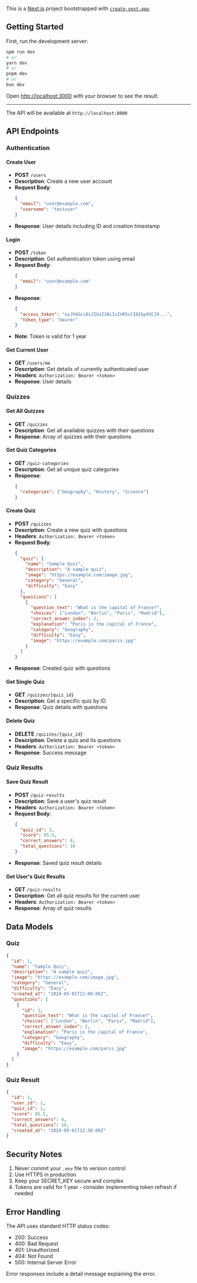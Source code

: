 This is a [Next.js](https://nextjs.org) project bootstrapped with [`create-next-app`](https://nextjs.org/docs/app/api-reference/cli/create-next-app).

## Getting Started

First, run the development server:

```bash
npm run dev
# or
yarn dev
# or
pnpm dev
# or
bun dev
```

Open [http://localhost:3000](http://localhost:3000) with your browser to see the result.

--------------------


The API will be available at `http://localhost:8000`

## API Endpoints

### Authentication

#### Create User
- **POST** `/users`
- **Description**: Create a new user account
- **Request Body**:
  ```json
  {
    "email": "user@example.com",
    "username": "testuser"
  }
  ```
- **Response**: User details including ID and creation timestamp

#### Login
- **POST** `/token`
- **Description**: Get authentication token using email
- **Request Body**:
  ```json
  {
    "email": "user@example.com"
  }
  ```
- **Response**:
  ```json
  {
    "access_token": "eyJhbGciOiJIUzI1NiIsInR5cCI6IkpXVCJ9...",
    "token_type": "bearer"
  }
  ```
- **Note**: Token is valid for 1 year

#### Get Current User
- **GET** `/users/me`
- **Description**: Get details of currently authenticated user
- **Headers**: `Authorization: Bearer <token>`
- **Response**: User details

### Quizzes

#### Get All Quizzes
- **GET** `/quizzes`
- **Description**: Get all available quizzes with their questions
- **Response**: Array of quizzes with their questions

#### Get Quiz Categories
- **GET** `/quiz-categories`
- **Description**: Get all unique quiz categories
- **Response**:
  ```json
  {
    "categories": ["Geography", "History", "Science"]
  }
  ```

#### Create Quiz
- **POST** `/quizzes`
- **Description**: Create a new quiz with questions
- **Headers**: `Authorization: Bearer <token>`
- **Request Body**:
  ```json
  {
    "quiz": {
      "name": "Sample Quiz",
      "description": "A sample quiz",
      "image": "https://example.com/image.jpg",
      "category": "General",
      "difficulty": "Easy"
    },
    "questions": [
      {
        "question_text": "What is the capital of France?",
        "choices": ["London", "Berlin", "Paris", "Madrid"],
        "correct_answer_index": 2,
        "explanation": "Paris is the capital of France",
        "category": "Geography",
        "difficulty": "Easy",
        "image": "https://example.com/paris.jpg"
      }
    ]
  }
  ```
- **Response**: Created quiz with questions

#### Get Single Quiz
- **GET** `/quizzes/{quiz_id}`
- **Description**: Get a specific quiz by ID
- **Response**: Quiz details with questions

#### Delete Quiz
- **DELETE** `/quizzes/{quiz_id}`
- **Description**: Delete a quiz and its questions
- **Headers**: `Authorization: Bearer <token>`
- **Response**: Success message

### Quiz Results

#### Save Quiz Result
- **POST** `/quiz-results`
- **Description**: Save a user's quiz result
- **Headers**: `Authorization: Bearer <token>`
- **Request Body**:
  ```json
  {
    "quiz_id": 1,
    "score": 85.5,
    "correct_answers": 8,
    "total_questions": 10
  }
  ```
- **Response**: Saved quiz result details

#### Get User's Quiz Results
- **GET** `/quiz-results`
- **Description**: Get all quiz results for the current user
- **Headers**: `Authorization: Bearer <token>`
- **Response**: Array of quiz results

## Data Models

### Quiz
```json
{
  "id": 1,
  "name": "Sample Quiz",
  "description": "A sample quiz",
  "image": "https://example.com/image.jpg",
  "category": "General",
  "difficulty": "Easy",
  "created_at": "2024-05-01T12:00:00Z",
  "questions": [
    {
      "id": 1,
      "question_text": "What is the capital of France?",
      "choices": ["London", "Berlin", "Paris", "Madrid"],
      "correct_answer_index": 2,
      "explanation": "Paris is the capital of France",
      "category": "Geography",
      "difficulty": "Easy",
      "image": "https://example.com/paris.jpg"
    }
  ]
}
```

### Quiz Result
```json
{
  "id": 1,
  "user_id": 1,
  "quiz_id": 1,
  "score": 85.5,
  "correct_answers": 8,
  "total_questions": 10,
  "created_at": "2024-05-01T12:30:00Z"
}
```

## Security Notes

1. Never commit your `.env` file to version control
2. Use HTTPS in production
3. Keep your SECRET_KEY secure and complex
4. Tokens are valid for 1 year - consider implementing token refresh if needed

## Error Handling

The API uses standard HTTP status codes:
- 200: Success
- 400: Bad Request
- 401: Unauthorized
- 404: Not Found
- 500: Internal Server Error

Error responses include a detail message explaining the error.
